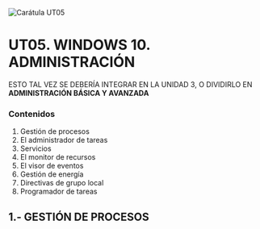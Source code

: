 ![Carátula UT05](imgs/caratula_ut05.png)

# UT05. WINDOWS 10. ADMINISTRACIÓN

ESTO TAL VEZ SE DEBERÍA INTEGRAR EN LA UNIDAD 3, O DIVIDIRLO EN **ADMINISTRACIÓN BÁSICA Y AVANZADA**

### Contenidos

1. Gestión de procesos
2. El administrador de tareas
3. Servicios
4. El monitor de recursos
5. El visor de eventos
6. Gestión de energía
7. Directivas de grupo local
8. Programador de tareas


## 1.- GESTIÓN DE PROCESOS


